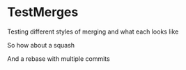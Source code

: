 # TestMerges

Testing different styles of merging and what each looks like

So how about a squash

And a rebase with multiple commits
